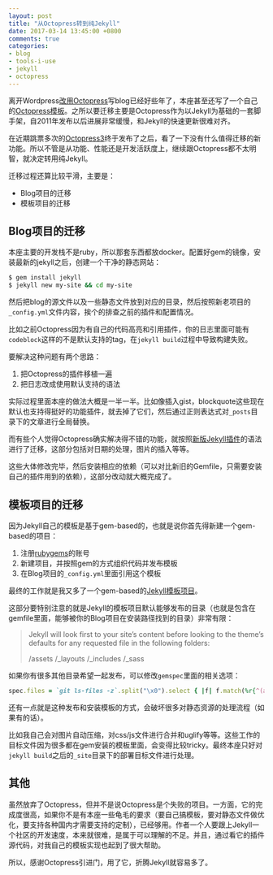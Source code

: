 ```yaml
---
layout: post
title: "从Octopress转到纯Jekyll"
date: 2017-03-14 13:45:00 +0800
comments: true
categories: 
- blog
- tools-i-use
- jekyll
- octopress
---
```


离开Wordpress[改用Octopress](http://lenciel.com/2013/03/blog-with-octopress-and-github-pages/)写blog已经好些年了，本座甚至还写了一个自己的[Octopress模板](https://github.com/lenciel/octopress-theme-lenciel)。之所以要迁移主要是Octopress作为以Jekyll为基础的一套脚手架，自2011年发布以后进展非常缓慢，和Jekyll的快速更新很难对齐。

在近期跳票多次的[Octopress3](http://octopress.org/2015/01/15/octopress-3.0-is-coming/)终于发布了之后，看了一下没有什么值得迁移的新功能。所以不管是从功能、性能还是开发活跃度上，继续跟Octopress都不太明智，就决定转用纯Jekyll。

迁移过程还算比较平滑，主要是：

- Blog项目的迁移
- 模板项目的迁移

## Blog项目的迁移

本座主要的开发栈不是ruby，所以那套东西都放docker。配置好gem的镜像，安装最新的jekyll之后，创建一个干净的静态网站：

``` bash
$ gem install jekyll
$ jekyll new my-site && cd my-site
```

然后把blog的源文件以及一些静态文件放到对应的目录，然后按照新老项目的`_config.yml`文件内容，挨个的排查之前的插件和配置情况。

比如之前Octopress因为有自己的代码高亮和引用插件，你的日志里面可能有`codeblock`这样的不是默认支持的tag，在`jekyll build`过程中导致构建失败。

要解决这种问题有两个思路：

1. 把Octopress的插件移植一遍
2. 把日志改成使用默认支持的语法

实际过程里面本座的做法大概是一半一半。比如像插入gist，blockquote这些现在默认也支持得挺好的功能插件，就去掉了它们，然后通过正则表达式对`_posts`目录下的文章进行全局替换。


而有些个人觉得Octopress确实解决得不错的功能，就按照[新版Jekyll插件](https://jekyllrb.com/docs/plugins/)的语法进行了迁移，这部分包括对日期的处理，图片的插入等等。

这些大体修改完毕，然后安装相应的依赖（可以对比新旧的Gemfile，只需要安装自己的插件用到的依赖），这部分改动就大概完成了。

## 模板项目的迁移

因为Jekyll自己的模板是基于gem-based的，也就是说你首先得新建一个gem-based的项目：

1. 注册[rubygems](https://rubygems.org)的账号
2. 新建项目，并按照gem的方式组织代码并发布模板
3. 在Blog项目的`_config.yml`里面引用这个模板

最终的工作就是我又多了一个gem-based的[Jekyll模板项目](https://github.com/lenciel/jekyll-lenciel-theme)。

这部分要特别注意的就是Jekyll的模板项目默认能够发布的目录（也就是包含在gemfile里面，能够被你的Blog项目在安装路径找到的目录）非常有限：

> Jekyll will look first to your site’s content before looking to the theme’s defaults for any requested file in the following folders:
> 
> /assets
> /_layouts
> /_includes
> /_sass

如果你有很多其他目录希望一起发布，可以修改`gemspec`里面的相关选项：

``` ruby
spec.files = `git ls-files -z`.split("\x0").select { |f| f.match(%r{^(assets|_layouts|_includes|_sass|LICENSE|README|index)}i) }
```

还有一点就是这种发布和安装模板的方式，会破坏很多对静态资源的处理流程（如果有的话）。

比如我自己会对图片自动压缩，对css/js文件进行合并和uglify等等。这些工作的目标文件因为很多都在gem安装的模板里面，会变得比较tricky。最终本座只好对`jekyll build`之后的`_site`目录下的部署目标文件进行处理。

## 其他

虽然放弃了Octopress，但并不是说Octopress是个失败的项目。一方面，它的完成度很高，如果你不是有本座一些龟毛的要求（要自己搞模板，要对静态文件做优化，要支持各种国内才需要支持的定制），已经够用。作者一个人要跟上Jekyll一个社区的开发速度，本来就很难，是属于可以理解的不足。并且，通过看它的插件源代码，对我自己的模板实现也起到了很大帮助。

所以，感谢Octopress引进门，用了它，折腾Jekyll就容易多了。


